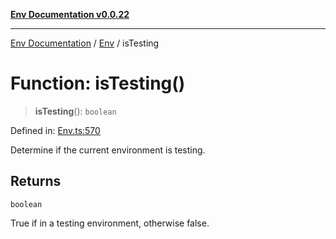 [**Env Documentation v0.0.22**](../../README.md)

***

[Env Documentation](../../modules.md) / [Env](../README.md) / isTesting

# Function: isTesting()

> **isTesting**(): `boolean`

Defined in: [Env.ts:570](https://github.com/stonemjs/env/blob/03a15d504630d9dcaa3aa5276370578245d77a29/src/Env.ts#L570)

Determine if the current environment is testing.

## Returns

`boolean`

True if in a testing environment, otherwise false.
